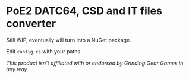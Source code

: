 # PoE2 DATC64, CSD and IT files converter

Still WIP, eventually will turn into a NuGet package.

Edit `config.cs` with your paths.


*This product isn't affiliated with or endorsed by Grinding Gear Games in any way.*
